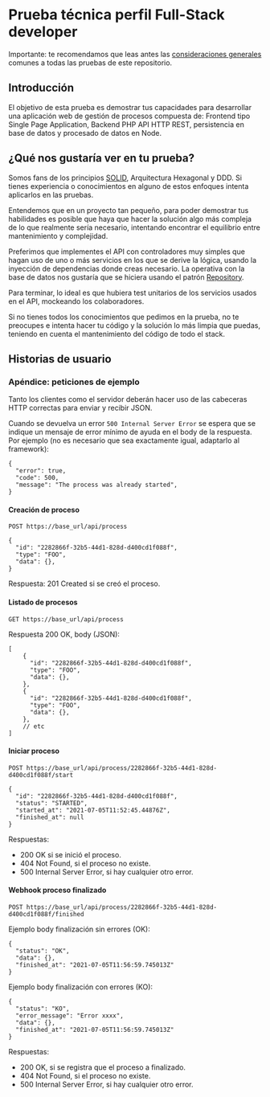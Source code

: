 # Prueba técnica perfil Full-Stack developer

Importante: te recomendamos que leas antes las [consideraciones generales](../../../-/tree/main) comunes a todas las
pruebas de este repositorio.

## Introducción
El objetivo de esta prueba es demostrar tus capacidades para desarrollar una aplicación web de gestión de procesos compuesta de:
Frontend tipo Single Page Application, Backend PHP API HTTP REST, persistencia en base de datos y procesado de datos en Node.

## ¿Qué nos gustaría ver en tu prueba?
Somos fans de los principios [SOLID](https://levelup.gitconnected.com/solid-principles-simplified-php-examples-based-dc6b4f8861f6), 
Arquitectura Hexagonal y DDD. Si tienes experiencia o conocimientos en alguno de estos enfoques intenta aplicarlos en las 
pruebas.

Entendemos que en un proyecto tan pequeño, para poder demostrar tus habilidades es posible que haya que hacer la solución
algo más compleja de lo que realmente sería necesario, intentando encontrar el equilibrio entre mantenimiento y complejidad.

Preferimos que implementes el API con controladores muy simples que hagan uso de uno o más servicios en los que se derive 
la lógica, usando la inyección de dependencias donde creas necesario. La operativa con la base de datos nos gustaría que 
se hiciera usando el patrón [Repository](https://medium.com/@cesiztel/repository-pattern-en-laravel-f66fcc9ea492).

Para terminar, lo ideal es que hubiera test unitarios de los servicios usados en el API, mockeando los colaboradores.

Si no tienes todos los conocimientos que pedimos en la prueba, no te preocupes e intenta hacer tu código y la solución lo 
más limpia que puedas, teniendo en cuenta el mantenimiento del código de todo el stack.

## Historias de usuario



### Apéndice: peticiones de ejemplo
Tanto los clientes como el servidor deberán hacer uso de las cabeceras HTTP correctas para enviar y recibir JSON.

Cuando se devuelva un error `500 Internal Server Error` se espera que se indique un mensaje de error mínimo de ayuda en
el body de la respuesta. Por ejemplo (no es necesario que sea exactamente igual, adaptarlo al framework):

```json5
{
  "error": true,
  "code": 500,
  "message": "The process was already started",
}
```

#### Creación de proceso
`POST https://base_url/api/process`

```json5
{
  "id": "2282866f-32b5-44d1-828d-d400cd1f088f",
  "type": "FOO",
  "data": {},
}
```

Respuesta: 201 Created si se creó el proceso. 

#### Listado de procesos
`GET https://base_url/api/process`

Respuesta 200 OK, body (JSON):
```json5
[
    {
      "id": "2282866f-32b5-44d1-828d-d400cd1f088f",
      "type": "FOO",
      "data": {},
    },
    {
      "id": "2282866f-32b5-44d1-828d-d400cd1f088f",
      "type": "FOO",
      "data": {},
    },
    // etc
]
```

#### Iniciar proceso
`POST https://base_url/api/process/2282866f-32b5-44d1-828d-d400cd1f088f/start`

```json5
{
  "id": "2282866f-32b5-44d1-828d-d400cd1f088f",
  "status": "STARTED",
  "started_at": "2021-07-05T11:52:45.44876Z",
  "finished_at": null
}
```

Respuestas: 

* 200 OK si se inició el proceso. 
* 404 Not Found, si el proceso no existe. 
* 500 Internal Server Error, si hay cualquier otro error.

#### Webhook proceso finalizado
`POST https://base_url/api/process/2282866f-32b5-44d1-828d-d400cd1f088f/finished`

Ejemplo body finalización sin errores (OK):
```json5
{
  "status": "OK",
  "data": {},
  "finished_at": "2021-07-05T11:56:59.745013Z"
}
```

Ejemplo body finalización con errores (KO):
```json5
{
  "status": "KO",
  "error_message": "Error xxxx",
  "data": {},
  "finished_at": "2021-07-05T11:56:59.745013Z"
}
```

Respuestas: 

* 200 OK, si se registra que el proceso a finalizado.
* 404 Not Found, si el proceso no existe.
* 500 Internal Server Error, si hay cualquier otro error.